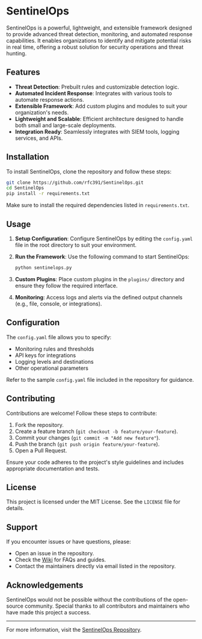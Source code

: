 # SentinelOps

SentinelOps is a powerful, lightweight, and extensible framework designed to provide advanced threat detection, monitoring, and automated response capabilities. It enables organizations to identify and mitigate potential risks in real time, offering a robust solution for security operations and threat hunting.

## Features

- **Threat Detection**: Prebuilt rules and customizable detection logic.
- **Automated Incident Response**: Integrates with various tools to automate response actions.
- **Extensible Framework**: Add custom plugins and modules to suit your organization's needs.
- **Lightweight and Scalable**: Efficient architecture designed to handle both small and large-scale deployments.
- **Integration Ready**: Seamlessly integrates with SIEM tools, logging services, and APIs.

## Installation

To install SentinelOps, clone the repository and follow these steps:

```bash
git clone https://github.com/rfc391/SentinelOps.git
cd SentinelOps
pip install -r requirements.txt
```

Make sure to install the required dependencies listed in `requirements.txt`.

## Usage

1. **Setup Configuration**: 
   Configure SentinelOps by editing the `config.yaml` file in the root directory to suit your environment. 

2. **Run the Framework**:
   Use the following command to start SentinelOps:
   ```bash
   python sentinelops.py
   ```

3. **Custom Plugins**:
   Place custom plugins in the `plugins/` directory and ensure they follow the required interface.

4. **Monitoring**:
   Access logs and alerts via the defined output channels (e.g., file, console, or integrations).

## Configuration

The `config.yaml` file allows you to specify:
- Monitoring rules and thresholds
- API keys for integrations
- Logging levels and destinations
- Other operational parameters

Refer to the sample `config.yaml` file included in the repository for guidance.

## Contributing

Contributions are welcome! Follow these steps to contribute:
1. Fork the repository.
2. Create a feature branch (`git checkout -b feature/your-feature`).
3. Commit your changes (`git commit -m "Add new feature"`).
4. Push the branch (`git push origin feature/your-feature`).
5. Open a Pull Request.

Ensure your code adheres to the project's style guidelines and includes appropriate documentation and tests.

## License

This project is licensed under the MIT License. See the `LICENSE` file for details.

## Support

If you encounter issues or have questions, please:
- Open an issue in the repository.
- Check the [Wiki](https://github.com/rfc391/SentinelOps/wiki) for FAQs and guides.
- Contact the maintainers directly via email listed in the repository.

## Acknowledgements

SentinelOps would not be possible without the contributions of the open-source community. Special thanks to all contributors and maintainers who have made this project a success.

---

For more information, visit the [SentinelOps Repository](https://github.com/rfc391/SentinelOps).
